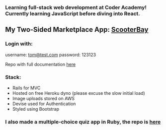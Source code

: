 ### Learning full-stack web development at Coder Academy! Currently learning JavaScript before diving into React.

## My Two-Sided Marketplace App: <a href='https://mighty-brook-03737.herokuapp.com/listings/5'>ScooterBay</a>
### Login with:

username: tom@test.com
password: 123123

Repo with full documentation <a href='https://github.com/rikifujihara/scooterbay'>here</a>

### Stack:

- Rails for MVC
- Hosted on free Heroku dyno (please excuse the slow initial load)
- Image uploads stored on AWS
- Devise used for Authentication
- Styled using Bootstrap


### I also made a multiple-choice quiz app in Ruby, the repo is <a href='https://github.com/rikifujihara/quiz-app'>here</a>
